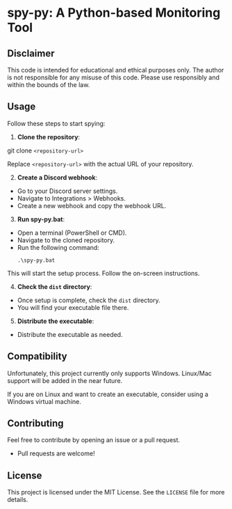 # spy-py: A Python-based Monitoring Tool

## Disclaimer

This code is intended for educational and ethical purposes only. The author is not responsible for any misuse of this code. Please use responsibly and within the bounds of the law.

## Usage

Follow these steps to start spying:

1. **Clone the repository**: 

git clone `<repository-url>`

Replace `<repository-url>` with the actual URL of your repository.

2. **Create a Discord webhook**:
- Go to your Discord server settings.
- Navigate to Integrations > Webhooks.
- Create a new webhook and copy the webhook URL.

3. **Run spy-py.bat**:
- Open a terminal (PowerShell or CMD).
- Navigate to the cloned repository.
- Run the following command:
  ```
  .\spy-py.bat
  ```
This will start the setup process. Follow the on-screen instructions.

4. **Check the `dist` directory**:
- Once setup is complete, check the `dist` directory.
- You will find your executable file there.

5. **Distribute the executable**:
- Distribute the executable as needed.

## Compatibility

Unfortunately, this project currently only supports Windows. Linux/Mac support will be added in the near future.

If you are on Linux and want to create an executable, consider using a Windows virtual machine.

## Contributing

Feel free to contribute by opening an issue or a pull request.

- Pull requests are welcome!

## License

This project is licensed under the MIT License. See the `LICENSE` file for more details.
